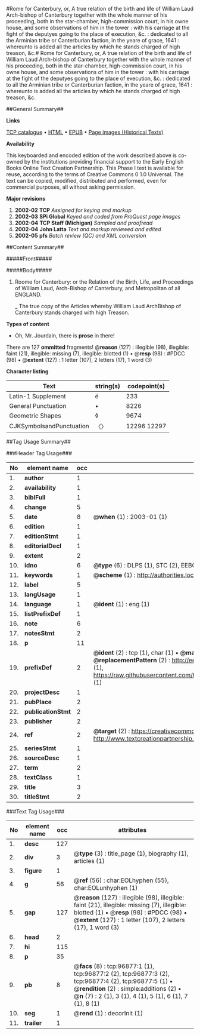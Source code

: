 #Rome for Canterbury, or, A true relation of the birth and life of William Laud Arch-bishop of Canterbury together with the whole manner of his proceeding, both in the star-chamber, high-commission court, in his owne house, and some observations of him in the tower : with his carriage at the fight of the deputyes going to the place of execution, &c. : dedicated to all the Arminian tribe or Canterburian faction, in the yeare of grace, 1641 : whereunto is added all the articles by which he stands charged of high treason, &c.#
Rome for Canterbury, or, A true relation of the birth and life of William Laud Arch-bishop of Canterbury together with the whole manner of his proceeding, both in the star-chamber, high-commission court, in his owne house, and some observations of him in the tower : with his carriage at the fight of the deputyes going to the place of execution, &c. : dedicated to all the Arminian tribe or Canterburian faction, in the yeare of grace, 1641 : whereunto is added all the articles by which he stands charged of high treason, &c.

##General Summary##

**Links**

[TCP catalogue](http://www.ota.ox.ac.uk/tcp/)  • 
[HTML](http://tei.it.ox.ac.uk/tcp/Texts-HTML/free/A57/A57609.html)  • 
[EPUB](http://tei.it.ox.ac.uk/tcp/Texts-EPUB/free/A57/A57609.epub) • 
[Page images (Historical Texts)](https://data.historicaltexts.jisc.ac.uk/view?pubId=eebo-13042437e&pageId=eebo-13042437e-96877-1)

**Availability**

This keyboarded and encoded edition of the
	       work described above is co-owned by the institutions
	       providing financial support to the Early English Books
	       Online Text Creation Partnership. This Phase I text is
	       available for reuse, according to the terms of Creative
	       Commons 0 1.0 Universal. The text can be copied,
	       modified, distributed and performed, even for
	       commercial purposes, all without asking permission.

**Major revisions**

1. __2002-02__ __TCP__ *Assigned for keying and markup*
1. __2002-03__ __SPi Global__ *Keyed and coded from ProQuest page images*
1. __2002-04__ __TCP Staff (Michigan)__ *Sampled and proofread*
1. __2002-04__ __John Latta__ *Text and markup reviewed and edited*
1. __2002-05__ __pfs__ *Batch review (QC) and XML conversion*

##Content Summary##

#####Front#####

#####Body#####

1. Roome for Canterbury: or the Relation of the Birth, Life, and Proceedings of William Laud, Arch-Bishop of Canterbury, and Metropolitan of all ENGLAND.

    _ The true copy of the Articles whereby William Laud ArchBishop of Canterbury stands charged with high Treason.

**Types of content**

  * Oh, Mr. Jourdain, there is **prose** in there!

There are 127 **ommitted** fragments! 
 @__reason__ (127) : illegible (98), illegible: faint (21), illegible: missing (7), illegible: blotted (1)  •  @__resp__ (98) : #PDCC (98)  •  @__extent__ (127) : 1 letter (107), 2 letters (17), 1 word (3)

**Character listing**


|Text|string(s)|codepoint(s)|
|---|---|---|
|Latin-1 Supplement|é|233|
|General Punctuation|•|8226|
|Geometric Shapes|◊|9674|
|CJKSymbolsandPunctuation|〈〉|12296 12297|

##Tag Usage Summary##

###Header Tag Usage###

|No|element name|occ|attributes|
|---|---|---|---|
|1.|__author__|1||
|2.|__availability__|1||
|3.|__biblFull__|1||
|4.|__change__|5||
|5.|__date__|8| @__when__ (1) : 2003-01 (1)|
|6.|__edition__|1||
|7.|__editionStmt__|1||
|8.|__editorialDecl__|1||
|9.|__extent__|2||
|10.|__idno__|6| @__type__ (6) : DLPS (1), STC (2), EEBO-CITATION (1), OCLC (1), VID (1)|
|11.|__keywords__|1| @__scheme__ (1) : http://authorities.loc.gov/ (1)|
|12.|__label__|5||
|13.|__langUsage__|1||
|14.|__language__|1| @__ident__ (1) : eng (1)|
|15.|__listPrefixDef__|1||
|16.|__note__|6||
|17.|__notesStmt__|2||
|18.|__p__|11||
|19.|__prefixDef__|2| @__ident__ (2) : tcp (1), char (1)  •  @__matchPattern__ (2) : ([0-9\-]+):([0-9IVX]+) (1), (.+) (1)  •  @__replacementPattern__ (2) : http://eebo.chadwyck.com/downloadtiff?vid=$1&page=$2 (1), https://raw.githubusercontent.com/textcreationpartnership/Texts/master/tcpchars.xml#$1 (1)|
|20.|__projectDesc__|1||
|21.|__pubPlace__|2||
|22.|__publicationStmt__|2||
|23.|__publisher__|2||
|24.|__ref__|2| @__target__ (2) : https://creativecommons.org/publicdomain/zero/1.0/ (1), http://www.textcreationpartnership.org/docs/. (1)|
|25.|__seriesStmt__|1||
|26.|__sourceDesc__|1||
|27.|__term__|2||
|28.|__textClass__|1||
|29.|__title__|3||
|30.|__titleStmt__|2||


###Text Tag Usage###

|No|element name|occ|attributes|
|---|---|---|---|
|1.|__desc__|127||
|2.|__div__|3| @__type__ (3) : title_page (1), biography (1), articles (1)|
|3.|__figure__|1||
|4.|__g__|56| @__ref__ (56) : char:EOLhyphen (55), char:EOLunhyphen (1)|
|5.|__gap__|127| @__reason__ (127) : illegible (98), illegible: faint (21), illegible: missing (7), illegible: blotted (1)  •  @__resp__ (98) : #PDCC (98)  •  @__extent__ (127) : 1 letter (107), 2 letters (17), 1 word (3)|
|6.|__head__|2||
|7.|__hi__|115||
|8.|__p__|35||
|9.|__pb__|8| @__facs__ (8) : tcp:96877:1 (1), tcp:96877:2 (2), tcp:96877:3 (2), tcp:96877:4 (2), tcp:96877:5 (1)  •  @__rendition__ (2) : simple:additions (2)  •  @__n__ (7) : 2 (1), 3 (1), 4 (1), 5 (1), 6 (1), 7 (1), 8 (1)|
|10.|__seg__|1| @__rend__ (1) : decorInit (1)|
|11.|__trailer__|1||
